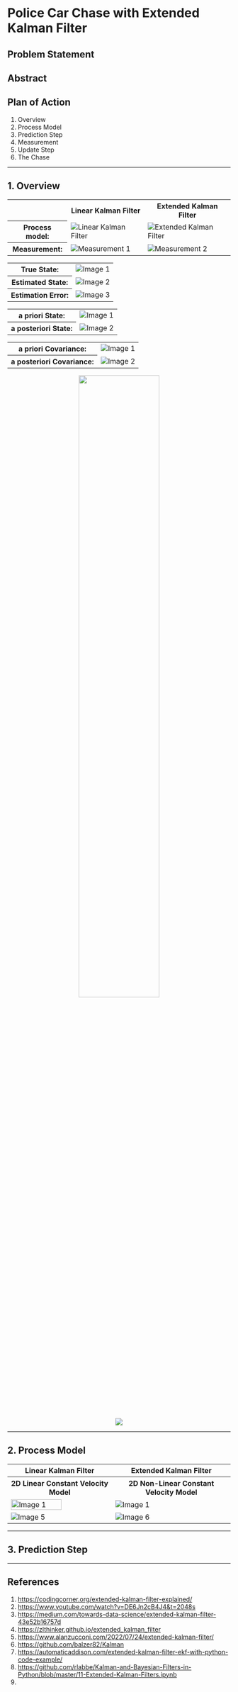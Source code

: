 # Police Car Chase with Extended Kalman Filter

## Problem Statement

## Abstract

## Plan of Action
1. Overview
2. Process Model
3. Prediction Step
4. Measurement
5. Update Step
6. The Chase

-------------

## 1. Overview

<div align="center">
    <table>
        <tr>
            <th></th>
            <th>Linear Kalman Filter</th>
            <th>Extended Kalman Filter</th>
        </tr>
        <tr>
            <th>Process model:</th>
            <td><img src="https://github.com/yudhisteer/Police-Car-Chase-with-Extended-Kalman-Filter/assets/59663734/d4e0430e-3809-40ba-ab25-d37a537a3f76" alt="Linear Kalman Filter"></td>
            <td><img src="https://github.com/yudhisteer/Police-Car-Chase-with-Extended-Kalman-Filter/assets/59663734/2d67cfdd-6c42-4d10-9284-5eba74161915" alt="Extended Kalman Filter"></td>
        </tr>
        <tr>
            <th>Measurement:</th>
            <td><img src="https://github.com/yudhisteer/Police-Car-Chase-with-Extended-Kalman-Filter/assets/59663734/6a88678a-d0b8-4f83-a6a1-a748768ed5c1" alt="Measurement 1"></td>
            <td><img src="https://github.com/yudhisteer/Police-Car-Chase-with-Extended-Kalman-Filter/assets/59663734/5ce7def9-3309-4dd0-91f5-7cfcc92ce380" alt="Measurement 2"></td>
        </tr>
    </table>
</div>

<div align="center">
    <table>
        <tr>
            <th align="center">True State:</th>
            <td align="center"><img src="https://github.com/yudhisteer/Police-Car-Chase-with-Extended-Kalman-Filter/assets/59663734/9c1554de-2a53-4aff-88fe-896c7426f12b" alt="Image 1"></td>
        </tr>
        <tr>
            <th align="center">Estimated State:</th>
            <td align="center"><img src="https://github.com/yudhisteer/Police-Car-Chase-with-Extended-Kalman-Filter/assets/59663734/575b75fb-19df-4c84-97c2-945feaa59042" alt="Image 2"></td>
        </tr>
        <tr>
            <th align="center">Estimation Error:</th>
            <td align="center"><img src="https://github.com/yudhisteer/Police-Car-Chase-with-Extended-Kalman-Filter/assets/59663734/f575d765-911f-45f0-92af-1038c855f521" alt="Image 3"></td>
        </tr>
    </table>
</div>




<div align="center">
    <table>
        <tr>
            <th>a priori State:</th>
            <td><img src="https://github.com/yudhisteer/Police-Car-Chase-with-Extended-Kalman-Filter/assets/59663734/1e7843a4-2aca-4ea7-9246-5ca2af7dffeb" alt="Image 1"></td>
        </tr>
        <tr>
            <th>a posteriori State:</th>
            <td><img src="https://github.com/yudhisteer/Police-Car-Chase-with-Extended-Kalman-Filter/assets/59663734/3438e841-b573-4e92-9b23-47d57c191762" alt="Image 2"></td>
        </tr>
    </table>
</div>


<div align="center">
    <table>
        <tr>
            <th>a priori Covariance:</th>
            <td><img src="https://github.com/yudhisteer/Police-Car-Chase-with-Extended-Kalman-Filter/assets/59663734/9678e46c-4ffa-426e-9d67-2404cba55cd5" alt="Image 1"></td>
        </tr>
        <tr>
            <th>a posteriori Covariance:</th>
            <td><img src="https://github.com/yudhisteer/Police-Car-Chase-with-Extended-Kalman-Filter/assets/59663734/c62157ef-33d5-4742-aaa0-109702c196d0" alt="Image 2"></td>
        </tr>
    </table>
</div>






<p align="center">
  <img src="https://github.com/yudhisteer/Police-Car-Chase-with-Extended-Kalman-Filter/assets/59663734/be71cc3e-f1f9-4c9f-b0a5-7bb7376092b5" width="60%" />
</p>

<p align="center">
  <img src="https://github.com/yudhisteer/Police-Car-Chase-with-Extended-Kalman-Filter/assets/59663734/bafe2729-ecee-492b-a5c2-2b6fb6e66c0b" />
</p>

----------

## 2. Process Model

<div align="center">
    <table>
        <tr>
            <th>Linear Kalman Filter</th>
            <th>Extended Kalman Filter</th>
        </tr>
         <tr>
            <th>2D Linear Constant Velocity Model</th>
            <th>2D Non-Linear Constant Velocity Model</th>
        </tr>
        <tr>
            <td><img src="https://github.com/yudhisteer/Police-Car-Chase-with-Extended-Kalman-Filter/assets/59663734/6a2e861a-95c1-4b9f-8dfd-dbfc7ace9efb" width="72%"  alt="Image 1"></td>
            <td><img src="https://github.com/yudhisteer/Police-Car-Chase-with-Extended-Kalman-Filter/assets/59663734/557eb6a0-b5ef-4703-9ebb-d1917a2e294e" alt="Image 1"></td>
        </tr>
        <tr>
            <td><img src="https://github.com/yudhisteer/Police-Car-Chase-with-Extended-Kalman-Filter/assets/59663734/3ddb7fa3-b29d-4bc9-a909-7964229153a9" alt="Image 5"></td>
            <td><img src="https://github.com/yudhisteer/Police-Car-Chase-with-Extended-Kalman-Filter/assets/59663734/c95ad0af-43da-4d4c-8b9c-e421c2e4bae8" alt="Image 6"></td>
        </tr>
    </table>
</div>

--------

## 3. Prediction Step


----------

## References
1. https://codingcorner.org/extended-kalman-filter-explained/
2. https://www.youtube.com/watch?v=DE6Jn2cB4J4&t=2048s
3. https://medium.com/towards-data-science/extended-kalman-filter-43e52b16757d
4. https://zlthinker.github.io/extended_kalman_filter
5. https://www.alanzucconi.com/2022/07/24/extended-kalman-filter/
6. https://github.com/balzer82/Kalman
7. https://automaticaddison.com/extended-kalman-filter-ekf-with-python-code-example/
8. https://github.com/rlabbe/Kalman-and-Bayesian-Filters-in-Python/blob/master/11-Extended-Kalman-Filters.ipynb
9. 
